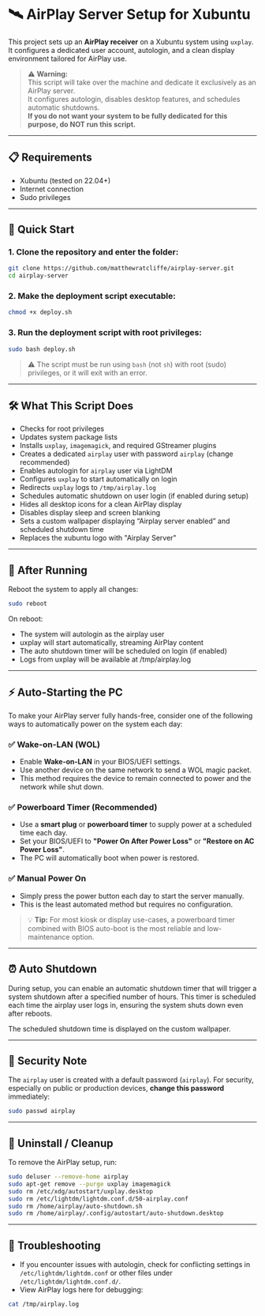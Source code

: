 # 🛰️ AirPlay Server Setup for Xubuntu

This project sets up an **AirPlay receiver** on a Xubuntu system using `uxplay`. It configures a dedicated user account, autologin, and a clean display environment tailored for AirPlay use.

> ⚠️ **Warning:**  
> This script will take over the machine and dedicate it exclusively as an AirPlay server.  
> It configures autologin, disables desktop features, and schedules automatic shutdowns.  
> **If you do not want your system to be fully dedicated for this purpose, do NOT run this script.**

---

## 📋 Requirements

- Xubuntu (tested on 22.04+)
- Internet connection
- Sudo privileges

---

## 🚀 Quick Start

### 1. Clone the repository and enter the folder:

```bash
git clone https://github.com/matthewratcliffe/airplay-server.git
cd airplay-server
```

### 2. Make the deployment script executable:

```bash
chmod +x deploy.sh
```

### 3. Run the deployment script with root privileges:

```bash
sudo bash deploy.sh
```

> ⚠️ The script must be run using `bash` (not `sh`) with root (sudo) privileges, or it will exit with an error.

---

## 🛠️ What This Script Does

- Checks for root privileges
- Updates system package lists
- Installs `uxplay`, `imagemagick`, and required GStreamer plugins
- Creates a dedicated `airplay` user with password `airplay` (change recommended)
- Enables autologin for `airplay` user via LightDM
- Configures `uxplay` to start automatically on login
- Redirects `uxplay` logs to `/tmp/airplay.log`
- Schedules automatic shutdown on user login (if enabled during setup)
- Hides all desktop icons for a clean AirPlay display
- Disables display sleep and screen blanking
- Sets a custom wallpaper displaying “Airplay server enabled” and scheduled shutdown time
- Replaces the xubuntu logo with "Airplay Server"

---

## 🔁 After Running

Reboot the system to apply all changes:

```bash
sudo reboot
```

On reboot:

- The system will autologin as the airplay user
- uxplay will start automatically, streaming AirPlay content
- The auto shutdown timer will be scheduled on login (if enabled)
- Logs from uxplay will be available at /tmp/airplay.log

---

## ⚡ Auto-Starting the PC

To make your AirPlay server fully hands-free, consider one of the following ways to automatically power on the system each day:

### ✅ Wake-on-LAN (WOL)
- Enable **Wake-on-LAN** in your BIOS/UEFI settings.
- Use another device on the same network to send a WOL magic packet.
- This method requires the device to remain connected to power and the network while shut down.

### ✅ Powerboard Timer (Recommended)
- Use a **smart plug** or **powerboard timer** to supply power at a scheduled time each day.
- Set your BIOS/UEFI to **"Power On After Power Loss"** or **"Restore on AC Power Loss"**.
- The PC will automatically boot when power is restored.

### ✅ Manual Power On
- Simply press the power button each day to start the server manually.
- This is the least automated method but requires no configuration.

> 💡 **Tip:** For most kiosk or display use-cases, a powerboard timer combined with BIOS auto-boot is the most reliable and low-maintenance option.

---

## ⏰ Auto Shutdown

During setup, you can enable an automatic shutdown timer that will trigger a system shutdown after a specified number of hours. This timer is scheduled each time the airplay user logs in, ensuring the system shuts down even after reboots.

The scheduled shutdown time is displayed on the custom wallpaper.

---

## 🔐 Security Note

The `airplay` user is created with a default password (`airplay`). For security, especially on public or production devices, **change this password** immediately:

```bash
sudo passwd airplay
```

---

## 🧹 Uninstall / Cleanup

To remove the AirPlay setup, run:

```bash
sudo deluser --remove-home airplay
sudo apt-get remove --purge uxplay imagemagick
sudo rm /etc/xdg/autostart/uxplay.desktop
sudo rm /etc/lightdm/lightdm.conf.d/50-airplay.conf
sudo rm /home/airplay/auto-shutdown.sh
sudo rm /home/airplay/.config/autostart/auto-shutdown.desktop
```

---

## 📝 Troubleshooting

- If you encounter issues with autologin, check for conflicting settings in `/etc/lightdm/lightdm.conf` or other files under `/etc/lightdm/lightdm.conf.d/`.
- View AirPlay logs here for debugging:

```bash
cat /tmp/airplay.log
```

